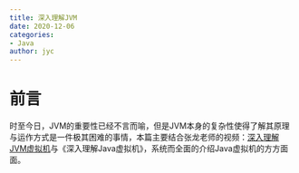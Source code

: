 ```yaml
---
title: 深入理解JVM
date: 2020-12-06
categories:
- Java
author: jyc
---
```


# 前言

时至今日，JVM的重要性已经不言而喻，但是JVM本身的复杂性使得了解其原理与运作方式是一件极其困难的事情，本篇主要结合张龙老师的视频：[深入理解JVM虚拟机](https://www.bilibili.com/video/BV187411B7iv)与《深入理解Java虚拟机》，系统而全面的介绍Java虚拟机的方方面面。

